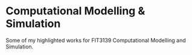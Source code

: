 # Computational Modelling & Simulation

Some of my highlighted works for FIT3139 Computational Modelling and Simulation.
